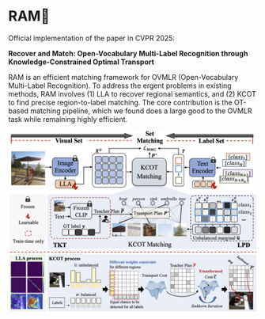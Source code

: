 # RAM🚀

Official implementation of the paper in CVPR 2025:

**Recover and Match: Open-Vocabulary Multi-Label Recognition through Knowledge-Constrained Optimal Transport**

RAM is an efficient matching framework for OVMLR (Open-Vocabulary Multi-Label Recognition). To address the ergent problems in existing methods, RAM involves (1) LLA to recover regional semantics, and (2) KCOT to find precise region-to-label matching. The core contribution is the OT-based matching pipeline, which we found does a large good to the OVMLR task while remaining highly efficient.

<p align="center">
    <img src="src/method.png" alt="RAM Framework">
</p>

